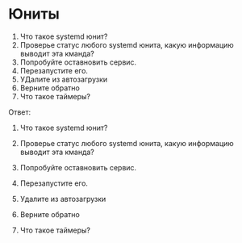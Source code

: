 # Юниты

1. Что такое systemd юнит?
2. Проверье статус любого systemd юнита, какую информацию выводит эта кманда?
3. Попробуйте оставновить сервис.
4. Перезапустите его.
5. УДалите из автозагрузки
6. Верните обратно
7. Что такое таймеры?

Ответ:

1. Что такое systemd юнит?


2. Проверье статус любого systemd юнита, какую информацию выводит эта кманда?


3. Попробуйте оставновить сервис.


4. Перезапустите его.


5. Удалите из автозагрузки


6. Верните обратно


7. Что такое таймеры?

